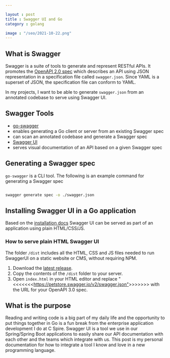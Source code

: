 ```yaml
---

layout : post
title : Swagger UI and Go
category : golang

image : "/seo/2021-10-22.png"
---
```


## What is Swagger

Swagger is a suite of tools to generate and represent RESTful APIs. It promotes the [OpenAPI 2.0 spec](https://github.com/OAI/OpenAPI-Specification/blob/main/versions/2.0.md) which describes an API using JSON representation in a specification file called `swagger.json`. Since YAML is a superset of JSON, the specification file can conform to YAML.

In my projects, I want to be able to generate `swagger.json` from an annotated codebase to serve using Swagger UI.

## Swagger Tools

- [go-swagger](https://goswagger.io/)
- enables generating a Go client or server from an existing Swagger spec
- can scan an annotated codebase and generate a Swagger spec
- [Swagger UI](https://github.com/swagger-api/swagger-ui)
- serves visual documentation of an API based on a given Swagger spec

## Generating a Swagger spec

`go-swagger` is a CLI tool. The following is an example command for generating a Swagger spec

```sh

swagger generate spec -o ./swagger.json

```

## Installing Swagger UI in a Go application

Based on the [installation docs](https://github.com/swagger-api/swagger-ui/blob/master/docs/usage/installation.md) Swagger UI can be served as part of an application using plain HTML/CSS/JS.

### How to serve plain HTML Swagger UI

The folder `/dist` includes all the HTML, CSS and JS files needed to run SwaggerUI on a static website or CMS, without requiring NPM.

1. Download the [latest release](https://github.com/swagger-api/swagger-ui/releases/latest).
2. Copy the contents of the `/dist` folder to your server.
3. Open `index.html` in your HTML editor and replace "<<<<<<<<https://petstore.swagger.io/v2/swagger.json">>>>>>>> with the URL for your OpenAPI 3.0 spec.

## What is the purpose

Reading and writing code is a big part of my daily life and the opportunity to put things together in Go is a fun break from the enterprise application development I do at C Spire. Swagger UI is a tool we use in our Spring/Spring Boot applications to easily share our API documentation with each other and the teams which integrate with us. This post is my personal documentation for how to integrate a tool I know and love in a new programming language.
